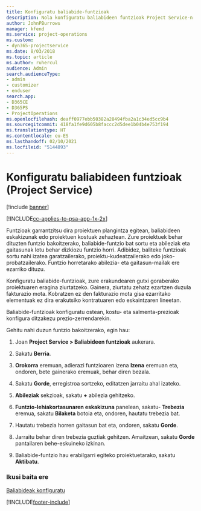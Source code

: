 ```yaml
---
title: Konfiguratu baliabide-funtzioak
description: Nola konfiguratu baliabideen funtzioak Project Service-n
author: JohnPBurrows
manager: kfend
ms.service: project-operations
ms.custom:
- dyn365-projectservice
ms.date: 8/03/2018
ms.topic: article
ms.author: ruhercul
audience: Admin
search.audienceType:
- admin
- customizer
- enduser
search.app:
- D365CE
- D365PS
- ProjectOperations
ms.openlocfilehash: deaff0977ebb50382a28494fba2a1c34ed5cc9b4
ms.sourcegitcommit: 418fa1fe9d605b8faccc2d5dee1b04b4e753f194
ms.translationtype: HT
ms.contentlocale: eu-ES
ms.lasthandoff: 02/10/2021
ms.locfileid: "5144893"
---
```

# <a name="configure-resource-roles-project-service"></a>Konfiguratu baliabideen funtzioak (Project Service)

[!include [banner](../includes/psa-now-project-operations.md)]

[!INCLUDE[cc-applies-to-psa-app-1x-2x](../includes/cc-applies-to-psa-app-1x-2x.md)]

Funtzioak garrantzitsu dira proiektuen plangintza egitean, baliabideen eskakizunak edo proiektuen kostuak zehaztean. Zure proiektuek behar dituzten funtzio bakoitzerako, baliabide-funtzio bat sortu eta abileziak eta gaitasunak lotu behar dizkiozu funtzio horri. Adibidez, baliteke funtzioak sortu nahi izatea garatzailerako, proiektu-kudeatzailerako edo joko-probatzailerako. Funtzio horretarako abilezia- eta gaitasun-mailak ere ezarriko dituzu.  
  
 Konfiguratu baliabide-funtzioak, zure erakundearen gutxi goraberako proiektuaren eragina ziurtatzeko.  Gainera, ziurtatu zehatz ezartzen duzula fakturazio mota. Kobratzen ez den fakturazio mota gisa ezarritako elementuak ez dira erakutsiko kontratuaren edo eskaintzaren lineetan.  
  
 Baliabide-funtzioak konfiguratu ostean, kostu- eta salmenta-prezioak konfigura ditzakezu prezio-zerrendarekin.  
  
 Gehitu nahi duzun funtzio bakoitzerako, egin hau:  
  
1.  Joan **Project Service > Baliabideen funtzioak** aukerara.  
  
2.  Sakatu **Berria**.  
  
3.  **Orokorra** eremuan, adierazi funtzioaren izena **Izena** eremuan eta, ondoren, bete gainerako eremuak, behar diren bezala.  
  
4.  Sakatu **Gorde**, erregistroa sortzeko, editatzen jarraitu ahal izateko.  
  
5.  **Abileziak** sekzioak, sakatu **+** abilezia gehitzeko.  
  
6.  **Funtzio-lehiakortasunaren eskakizuna** panelean, sakatu- **Trebezia** eremua, sakatu  **Bilaketa** botoia eta, ondoren, hautatu trebezia bat.  
  
7.  Hautatu trebezia horren gaitasun bat eta, ondoren, sakatu **Gorde**.  
  
8.  Jarraitu behar diren trebezia guztiak gehitzen. Amaitzean, sakatu **Gorde** pantailaren behe-eskuineko izkinan.  
  
9. Baliabide-funtzio hau erabilgarri egiteko proiektuetarako, sakatu **Aktibatu**.  
  
### <a name="see-also"></a>Ikusi baita ere  
 [Baliabideak konfiguratu](../psa/set-up-resources.md)


[!INCLUDE[footer-include](../includes/footer-banner.md)]